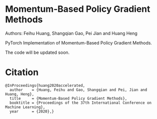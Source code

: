 # Momentum-Based Policy Gradient Methods
Authors: Feihu Huang, Shangqian Gao, Pei Jian and Huang Heng

PyTorch Implementation of Momentum-Based Policy Gradient Methods.

The code will be updated soon.

# Citation
```
@InProceedings{huang2020accelerated,
  author    = {Huang, Feihu and Gao, Shangqian and Pei, Jian and Huang, Heng},
  title     = {Momentum-Based Policy Gradient Methods},
  booktitle = {Proceedings of the 37th International Conference on Machine Learning},
  year      = {2020},}
```
